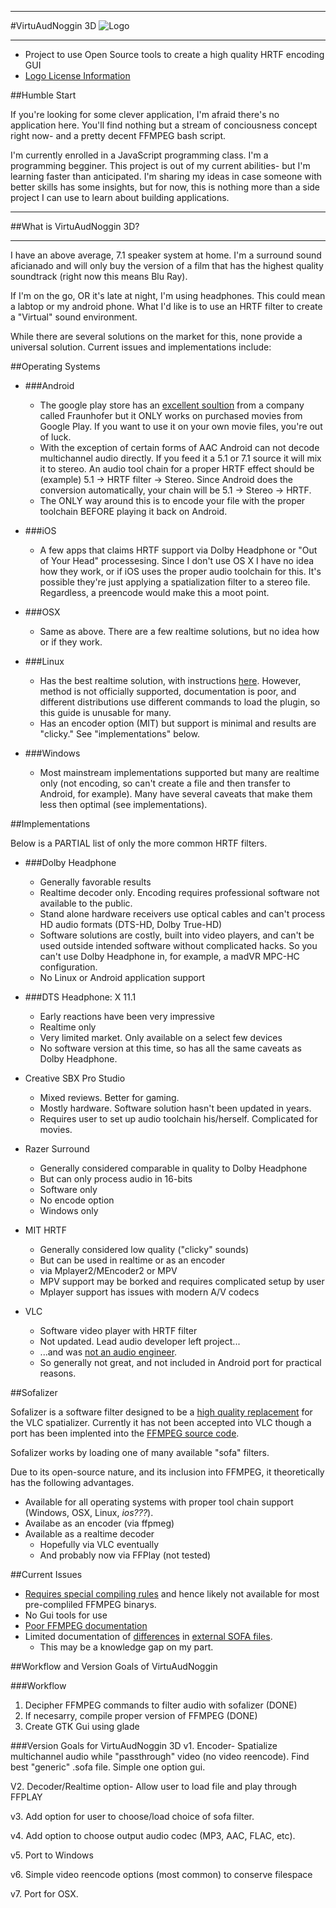 ___
#VirtuAudNoggin 3D ![Logo](http://i.imgur.com/aTQaCH6.png)
___
- Project to use Open Source tools to create a high quality HRTF encoding GUI
- [Logo License Information](https://github.com/NathanJPlummer/VirtuAudNoggin-3D/blob/master/Logo_License.md)

##Humble Start

If you're looking for some clever application, I'm afraid there's no application here.  You'll find nothing but a stream of conciousness concept right now- and a pretty decent FFMPEG bash script.

I'm currently enrolled in a JavaScript programming class.  I'm a programming begginer.  This project is out of my current abilities- but I'm learning faster than anticipated.  I'm sharing my ideas in case someone with better skills has some insights, but for now, this is nothing more than a side project I can use to learn about building applications.

___
##What is VirtuAudNoggin 3D?
___

I have  an above average, 7.1 speaker system at home.  I'm a surround sound aficianado and will only buy the version of a film that has the highest quality soundtrack (right now this means Blu Ray).

If I'm on the go, OR it's late at night, I'm using headphones.  This could mean a labtop or my android phone.  What I'd like is to use an HRTF filter to create a "Virtual" sound environment.

While there are several solutions on the market for this, none provide a universal solution.  Current issues and implementations include:


##Operating Systems
- ###Android
	- The google play store has an [excellent soultion](http://www.iis.fraunhofer.de/en/pr/2013/20130725_GooglePlay.html)  from a company called Fraunhofer but it ONLY works on purchased movies from Google Play.  If you want to use it on your own movie files, you're out of luck.
	- With the exception of certain forms of AAC Android can not decode multichannel audio directly.  If you feed it a 5.1 or 7.1 source it will mix it to stereo.  An audio tool chain for a proper HRTF effect should be (example) 5.1 -> HRTF filter -> Stereo.  Since Android does the conversion automatically, your chain will be 5.1 -> Stereo -> HRTF.
	- The ONLY way around this is to encode your file with the proper toolchain BEFORE playing it back on Android.

- ###iOS
	- A few apps that claims HRTF support via Dolby Headphone or "Out of Your Head" processesing.  Since I don't use OS X I have no idea how they work, or if iOS uses the proper audio toolchain for this.  It's possible they're just applying a spatialization filter to a stereo file.  Regardless, a preencode would make this a moot point.

- ###OSX
	- Same as above.  There are a few realtime solutions, but no idea how or if they work.

- ###Linux
	- Has the best realtime solution, with instructions [here](https://www.reddit.com/r/linux_gaming/comments/2ot5ov/enable_system_wide_hrtf_with_pulseaudio/).  However, method is not officially supported, documentation is poor, and different distributions use different commands to load the plugin, so this guide is unusable for many.
	- Has an encoder option (MIT) but support is minimal and results are "clicky."  See "implementations" below.

- ###Windows
	- Most mainstream implementations supported but many are realtime only (not encoding, so can't create a file and then transfer to Android, for example).  Many have several caveats that make them less then optimal (see implementations). 

##Implementations

Below is a PARTIAL list of only the more common HRTF filters.

- ###Dolby Headphone
	- Generally favorable results
	- Realtime decoder only.  Encoding requires professional software not available to the public.
	- Stand alone hardware receivers use optical cables and can't process HD audio formats (DTS-HD, Dolby True-HD)
	- Software solutions are costly, built into video players, and can't be used outside intended software without complicated hacks.  So you can't use Dolby Headphone in, for example, a madVR MPC-HC configuration.
	- No Linux or Android application support

- ###DTS Headphone: X 11.1
	- Early reactions have been very impressive
	- Realtime only
	- Very limited market.  Only available on a select few devices
	- No software version at this time, so has all the same caveats as Dolby Headphone.

- Creative SBX Pro Studio
	- Mixed reviews.  Better for gaming.
	- Mostly hardware.  Software solution hasn't been updated in years.
	- Requires user to set up audio toolchain his/herself.  Complicated for movies.

- Razer Surround
	- Generally considered comparable in quality to Dolby Headphone
	- But can only process audio in 16-bits
	- Software only
	- No encode option
	- Windows only

- MIT HRTF
	- Generally considered low quality ("clicky" sounds)
	- But can be used in realtime or as an encoder
	- via Mplayer2/MEncoder2 or MPV
	- MPV support may be borked and requires complicated setup by user
	- Mplayer support has issues with modern A/V codecs

- VLC
	- Software video player with HRTF filter
	- Not updated.  Lead audio developer left project...
	- ...and was [not an audio engineer](https://github.com/mpv-player/mpv/issues/1073).
	- So generally not great, and not included in Android port for practical reasons.
	
##Sofalizer

Sofalizer is a software filter designed to be a [high quality replacement](http://comments.gmane.org/gmane.comp.video.videolan.vlc.devel/99446) for the VLC spatializer.  Currently it has not been accepted into VLC though a port has been implented into the [FFMPEG source code](https://ffmpeg.org/ffmpeg-filters.html#sofalizer).

Sofalizer works by loading one of many available "sofa" filters.

Due to its open-source nature, and its inclusion into FFMPEG, it theoretically has the following advantages.

- Available for all operating systems with proper tool chain support (Windows, OSX, Linux, *ios???*).
- Availabe as an encoder (via ffpmeg)
- Available as a realtime decoder
	- Hopefully via VLC eventually
	- And probably now via FFPlay (not tested)

##Current Issues
- [Requires special compiling rules](https://www.mail-archive.com/ffmpeg-cvslog@ffmpeg.org/msg17711.html) and hence likely not available for most pre-compliled FFMPEG binarys.
- No Gui tools for use
- [Poor FFMPEG documentation](https://ffmpeg.org/ffmpeg-filters.html#sofalizer)
- Limited documentation of [differences](http://www.sofaconventions.org/mediawiki/index.php/Files) in [external SOFA files](http://sofacoustics.org/data/database/ari%20(altb)/).
	- This may be a knowledge gap on my part.

##Workflow and Version Goals of VirtuAudNoggin

###Workflow
1.  Decipher FFMPEG commands to filter audio with sofalizer (DONE)
2.  If necesarry, compile proper version of FFMPEG (DONE)
3.  Create GTK Gui using glade

###Version Goals for VirtuAudNoggin 3D
v1.  Encoder- Spatialize multichannel audio while "passthrough" video (no video reencode).  Find best "generic" .sofa file. Simple one option gui.

V2.  Decoder/Realtime option-  Allow user to load file and play through FFPLAY

v3.  Add option for user to choose/load choice of sofa filter.

v4.  Add option to choose output audio codec (MP3, AAC, FLAC, etc).

v5.  Port to Windows

v6.  Simple video reencode options (most common) to conserve filespace

v7.  Port for OSX.

	
	
